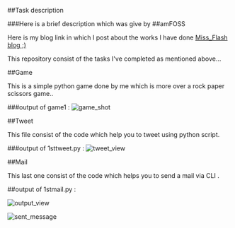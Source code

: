 ##Task description

###Here is a brief description which was give by ##amFOSS 

Here is  my blog link in which I post about the works I have done [Miss_Flash blog ;)](https://wordpress.com/posts/missflash54.wordpress.com)

This repository consist of the tasks I've completed as mentioned above...

##Game 

This is a simple python game done by me which is more over a rock paper scissors game..

###output of game1 :
![game_shot](https://user-images.githubusercontent.com/43814493/47562182-5a889b00-d93b-11e8-925f-7ee41f44b94d.png)


##Tweet

This file consist of the code which help you to tweet using python script.

###output of 1sttweet.py :
![tweet_view](https://user-images.githubusercontent.com/43814493/47562453-1fd33280-d93c-11e8-985a-d9951e53f348.png)


##Mail

This last one consist of the code which helps you to send a mail via CLI .

##output of 1stmail.py : 

![output_view](https://user-images.githubusercontent.com/43814493/47562241-81df6800-d93b-11e8-9c48-3182888faf92.png)


![sent_message](https://user-images.githubusercontent.com/43814493/47562377-e26ea500-d93b-11e8-949a-14b800ff0d2e.jpg)
